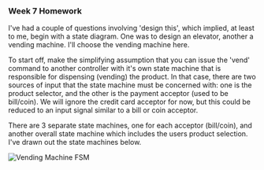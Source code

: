 ### Week 7 Homework

I've had a couple of questions involving 'design this', which implied, at least to me, begin with a state diagram. One was to design an elevator, another a vending machine. I'll choose the vending machine here.

To start off, make the simplifying assumption that you can issue the 'vend' command to another controller with it's own state machine that is responsible for dispensing (vending) the product. In that case, there are two sources of input that the state machine must be concerned with: one is the product selector, and the other is the payment acceptor (used to be bill/coin). We will ignore the credit card acceptor for now, but this could be reduced to an input signal similar to a bill or coin acceptor. 

There are 3 separate state machines, one for each acceptor (bill/coin), and another overall state machine which includes the users product selection. I've drawn out the state machines below. 

![Vending Machine FSM](./vend_mach_fsm.png)

